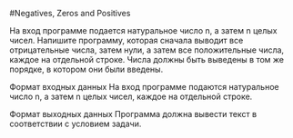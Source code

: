 #Negatives, Zeros and Positives

На вход программе подается натуральное число n, а затем n целых чисел. Напишите программу, которая сначала выводит все 
отрицательные числа, затем нули, а затем все положительные числа, каждое на отдельной строке. Числа должны быть выведены 
в том же порядке, в котором они были введены.

Формат входных данных
На вход программе подаются натуральное число n, а затем n целых чисел, каждое на отдельной строке.

Формат выходных данных
Программа должна вывести текст в соответствии с условием задачи.